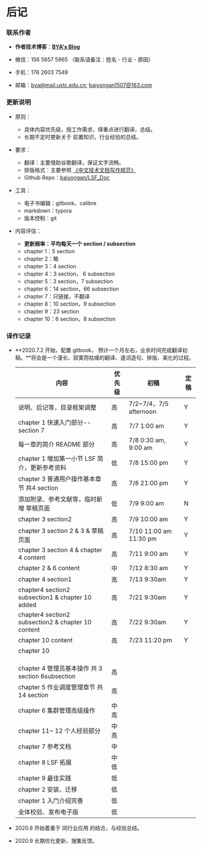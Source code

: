 # 后记

### 联系作者

- **作者技术博客**：[**BYA's Blog**](http://bya.cool)
- 微信：156 5657 5965 （联系请备注：姓名 - 行业 - 原因）

- 手机：176 2603 7549
- 邮箱：bya@mail.ustc.edu.cn;   baiyongan1507@163.com



### 更新说明

- 原则：

  - 具体内容优先级，按工作需求，择重点进行翻译，总结。
  - 长期不定时更新关于 前置知识，行业经验的总结。

- 要求：

  - 翻译：主要借助谷歌翻译，保证文字流畅。
  - 排版格式：主要参照 [《中文技术文档写作规范》](https://github.com/ruanyf/document-style-guide)
  - Github Repo：[baiyongan/LSF_Doc](https://github.com/baiyongan/LSF_Doc)

- 工具：

  - 电子书编辑：gitbook、calibre
  - markdown：typora
  - 版本控制：git

- 内容评估：

  - **更新频率：平均每天一个 section / subsection**
  - chapter 1：5 section
  - chapter 2：略
  - chapter 3：4 section 
  - chapter 4：3 section， 6 subsection
  - chapter 5：3 section，7 subsection
  - chapter 6：14 section，66 subsection
  - chapter 7：只链接，不翻译
  - chapter 8：10 section，9 subsection
  - chapter 9：23 section
  - chapter 10：6 section，8 subsection
  
  

### 译作记录

- **2020.7.2 开始，配置 gitbook， 预计一个月左右，业余时间完成翻译初稿。**将会是一个漫长、寂寞而枯燥的翻译、遣词造句、排版、美化的过程。
  
  | 内容                                               | 优先级 | 初稿                   | 定稿 |
  | -------------------------------------------------- | ------ | ---------------------- | ---- |
  | 说明、后记等，目录框架调整                         | 高     | 7/2~7/4，7/5 afternoon | Y    |
  | chapter 1 快速入门部分--section 7                  | 高     | 7/7 1:00 am            | Y    |
  | 每一章的简介 README 部分                           | 高     | 7/8 0:30 am, 9:00 am   | Y    |
  | chapter 1 增加第一小节 LSF 简介，更新参考资料      | 低     | 7/8 15:00 pm           | Y    |
  | chapter 3 普通用户操作基本章节 共4 section         | 高     | 7/8 21:00 pm           | Y    |
  | 添加附录、参考文献等，临时新增 草稿页面            | 低     | 7/9 9:00 am            | N    |
  | chapter 3 section2                                 | 高     | 7/9 10:00 am           | Y    |
  | chapter 3 section 2 & 3 & 草稿页面                 | 高     | 7/10 11:00 am 11:30 pm | Y    |
  | chapter 3 section 4 & chapter 4 content            | 高     | 7/11 9:00 am           | Y    |
  | chapter 2 & 6 content                              | 中     | 7/12 8:30 am           | Y    |
  | chapter 4 section1                                 | 高     | 7/13 9:30am            | Y    |
  | chapter4 section2 subsection1 & chapter 10 added   | 高     | 7/21 9:30am            | Y    |
  | chapter4 section2 subsection2 & chapter 10 content | 高     | 7/22 9:30am            | Y    |
  | chapter 10 content                                 | 高     | 7/23 11:20 pm          | Y    |
  | chapter 10                                         |        |                        |      |
  |                                                    |        |                        |      |
  |                                                    |        |                        |      |
  |                                                    |        |                        |      |
  | chapter 4 管理员基本操作 共 3 section 6subsection  | 高     |                        |      |
  | chapter 5 作业调度管理章节 共 14 section           | 高     |                        |      |
  | chapter 6 集群管理高级操作                         | 中高   |                        |      |
  | chapter 11~ 12 个人经验部分                        | 中高   |                        |      |
  | chapter 7 参考文档                                 | 中     |                        |      |
  | chapter 8 LSF 拓展                                 | 中低   |                        |      |
  | chapter 9 最佳实践                                 | 低     |                        |      |
  | chapter 2 安装、迁移                               | 低     |                        |      |
  | chapter 1 入门介绍完善                             | 低     |                        |      |
  | 全体校验、发布电子版                               | 低     |                        |      |
  



- 2020.8 开始着重于 同行业应用 的结合，与经验总结。
- 2020.9 长期优化更新，搜集反馈。



